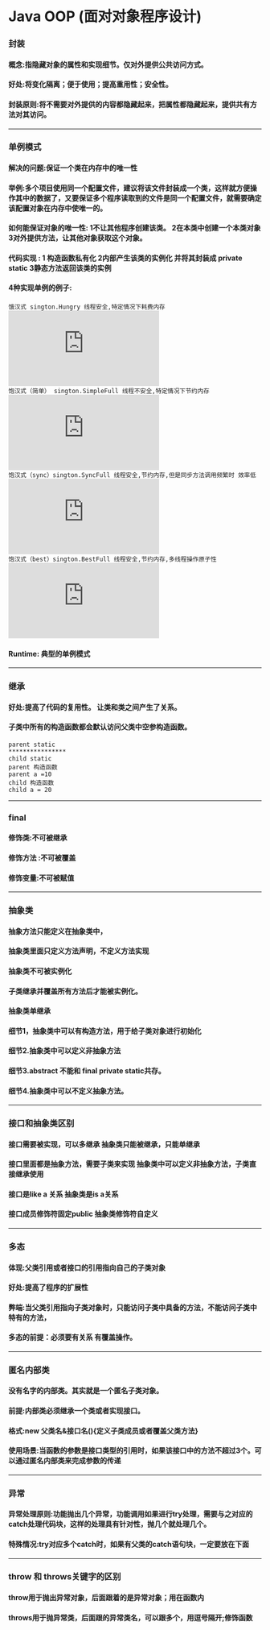 # Java OOP (面对对象程序设计)
### 封装 
#### 概念:指隐藏对象的属性和实现细节。仅对外提供公共访问方式。
#### 好处:将变化隔离；便于使用；提高重用性；安全性。 
#### 封装原则:将不需要对外提供的内容都隐藏起来，把属性都隐藏起来，提供共有方法对其访问。
------
### 单例模式
#### 解决的问题:保证一个类在内存中的唯一性
#### 举例:多个项目使用同一个配置文件，建议将该文件封装成一个类，这样就方便操作其中的数据了，又要保证多个程序读取到的文件是同一个配置文件，就需要确定该配置对象在内存中使唯一的。
#### 如何能保证对象的唯一性: 1不让其他程序创建该类。 2在本类中创建一个本类对象 3对外提供方法，让其他对象获取这个对象。
#### 代码实现 : 1 构造函数私有化 2内部产生该类的实例化 并将其封装成 private static 3静态方法返回该类的实例
#### 4种实现单例的例子:
`饿汉式 sington.Hungry 线程安全,特定情况下耗费内存`
![实现代码](https://github.com/Qoiuy/Let-s-learn-Java/blob/master/Java_OOP/src/main/java/sington/Hungry.java)
</br>`饱汉式（简单） sington.SimpleFull 线程不安全,特定情况下节约内存`
![实现代码](https://github.com/Qoiuy/Let-s-learn-Java/blob/master/Java_OOP/src/main/java/sington/SimpleFull.java)
</br>`饱汉式（sync）sington.SyncFull 线程安全,节约内存,但是同步方法调用频繁时 效率低`
![实现代码](https://github.com/Qoiuy/Let-s-learn-Java/blob/master/Java_OOP/src/main/java/sington/SyncFull.java)
</br>`饱汉式（best）sington.BestFull 线程安全,节约内存,多线程操作原子性`
![实现代码](https://github.com/Qoiuy/Let-s-learn-Java/blob/master/Java_OOP/src/main/java/sington/BestFull.java)
#### Runtime: 典型的单例模式 
------

### 继承
#### 好处:提高了代码的复用性。 让类和类之间产生了关系。
#### 子类中所有的构造函数都会默认访问父类中空参构造函数。
	parent static
	****************
	child static
	parent 构造函数
	parent a =10
	child 构造函数
	child a = 20
------

### final
#### 修饰类:不可被继承
#### 修饰方法 :不可被覆盖
#### 修饰变量:不可被赋值
------

### 抽象类
#### 抽象方法只能定义在抽象类中，
#### 抽象类里面只定义方法声明，不定义方法实现
#### 抽象类不可被实例化
#### 子类继承并覆盖所有方法后才能被实例化。
#### 抽象类单继承
#### 细节1，抽象类中可以有构造方法，用于给子类对象进行初始化
#### 细节2.抽象类中可以定义非抽象方法
#### 细节3.abstract 不能和 final private static共存。
#### 细节4.抽象类中可以不定义抽象方法。
------

### 接口和抽象类区别
#### 接口需要被实现，可以多继承 		抽象类只能被继承，只能单继承
#### 接口里面都是抽象方法，需要子类来实现  抽象类中可以定义非抽象方法，子类直接继承使用  
#### 接口是like a 关系 				抽象类是is a关系
#### 接口成员修饰符固定public 		抽象类修饰符自定义
------

### 多态
#### 体现:父类引用或者接口的引用指向自己的子类对象
#### 好处:提高了程序的扩展性
#### 弊端:当父类引用指向子类对象时，只能访问子类中具备的方法，不能访问子类中特有的方法，
#### 多态的前提：必须要有关系 有覆盖操作。
------

### 匿名内部类
#### 没有名字的内部类。其实就是一个匿名子类对象。
#### 前提:内部类必须继承一个类或者实现接口。
#### 格式:new 父类名&接口名(){定义子类成员或者覆盖父类方法}
#### 使用场景:当函数的参数是接口类型的引用时，如果该接口中的方法不超过3个。可以通过匿名内部类来完成参数的传递
------

### 异常
#### 异常处理原则:功能抛出几个异常，功能调用如果进行try处理，需要与之对应的catch处理代码块，这样的处理具有针对性，抛几个就处理几个。
#### 特殊情况:try对应多个catch时，如果有父类的catch语句块，一定要放在下面
------

### throw 和 throws关键字的区别
#### throw用于抛出异常对象，后面跟着的是异常对象；用在函数内
#### throws用于抛异常类，后面跟的异常类名，可以跟多个，用逗号隔开;修饰函数







